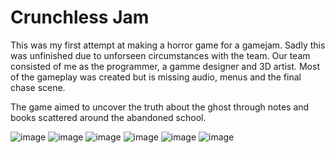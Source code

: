 # Crunchless Jam

This was my first attempt at making a horror game for a gamejam. Sadly this was unfinished due to unforseen circumstances with the team. Our team consisted of me as the programmer, a gamme designer and 3D artist. 
Most of the gameplay was created but is missing audio, menus and the final chase scene.

The game aimed to uncover the truth about the ghost through notes and books scattered around the abandoned school.

![image](https://github.com/AmaanSH/crunchless-jam/assets/37557114/73e472e0-c91f-457e-a9cd-25056c2b94f8)
![image](https://github.com/AmaanSH/crunchless-jam/assets/37557114/ccb9b0ae-0a25-4c89-9737-526928928d21)
![image](https://github.com/AmaanSH/crunchless-jam/assets/37557114/e7a0b10b-31b0-4206-a30d-d1fb79380376)
![image](https://github.com/AmaanSH/crunchless-jam/assets/37557114/b0651e93-b5e8-4464-877f-0d6e908dce54)
![image](https://github.com/AmaanSH/crunchless-jam/assets/37557114/ea679847-70f1-4179-9bef-0f4eb3afe841)
![image](https://github.com/AmaanSH/crunchless-jam/assets/37557114/dfe9f27e-c7b1-4837-9f2e-f80ef7559f63)
